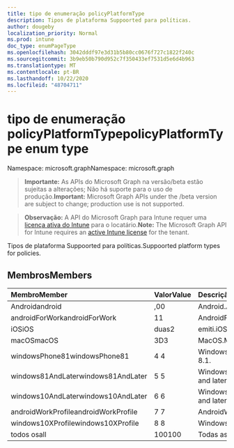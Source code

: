 ```yaml
---
title: tipo de enumeração policyPlatformType
description: Tipos de plataforma Suppoorted para políticas.
author: dougeby
localization_priority: Normal
ms.prod: intune
doc_type: enumPageType
ms.openlocfilehash: 3042dddf97e3d31b5b80cc0676f727c1822f240c
ms.sourcegitcommit: 3b9eb50b790d952c7f350433ef7531d5e6d4b963
ms.translationtype: MT
ms.contentlocale: pt-BR
ms.lasthandoff: 10/22/2020
ms.locfileid: "48704711"
---
```

# <a name="policyplatformtype-enum-type"></a><span data-ttu-id="4b028-103">tipo de enumeração policyPlatformType</span><span class="sxs-lookup"><span data-stu-id="4b028-103">policyPlatformType enum type</span></span>

<span data-ttu-id="4b028-104">Namespace: microsoft.graph</span><span class="sxs-lookup"><span data-stu-id="4b028-104">Namespace: microsoft.graph</span></span>

> <span data-ttu-id="4b028-105">**Importante:** As APIs do Microsoft Graph na versão/beta estão sujeitas a alterações; Não há suporte para o uso de produção.</span><span class="sxs-lookup"><span data-stu-id="4b028-105">**Important:** Microsoft Graph APIs under the /beta version are subject to change; production use is not supported.</span></span>

> <span data-ttu-id="4b028-106">**Observação:** A API do Microsoft Graph para Intune requer uma [licença ativa do Intune](https://go.microsoft.com/fwlink/?linkid=839381) para o locatário.</span><span class="sxs-lookup"><span data-stu-id="4b028-106">**Note:** The Microsoft Graph API for Intune requires an [active Intune license](https://go.microsoft.com/fwlink/?linkid=839381) for the tenant.</span></span>

<span data-ttu-id="4b028-107">Tipos de plataforma Suppoorted para políticas.</span><span class="sxs-lookup"><span data-stu-id="4b028-107">Suppoorted platform types for policies.</span></span>

## <a name="members"></a><span data-ttu-id="4b028-108">Membros</span><span class="sxs-lookup"><span data-stu-id="4b028-108">Members</span></span>
|<span data-ttu-id="4b028-109">Membro</span><span class="sxs-lookup"><span data-stu-id="4b028-109">Member</span></span>|<span data-ttu-id="4b028-110">Valor</span><span class="sxs-lookup"><span data-stu-id="4b028-110">Value</span></span>|<span data-ttu-id="4b028-111">Descrição</span><span class="sxs-lookup"><span data-stu-id="4b028-111">Description</span></span>|
|:---|:---|:---|
|<span data-ttu-id="4b028-112">Android</span><span class="sxs-lookup"><span data-stu-id="4b028-112">android</span></span>|<span data-ttu-id="4b028-113">,0</span><span class="sxs-lookup"><span data-stu-id="4b028-113">0</span></span>|<span data-ttu-id="4b028-114">Android.</span><span class="sxs-lookup"><span data-stu-id="4b028-114">Android.</span></span>|
|<span data-ttu-id="4b028-115">androidForWork</span><span class="sxs-lookup"><span data-stu-id="4b028-115">androidForWork</span></span>|<span data-ttu-id="4b028-116">1</span><span class="sxs-lookup"><span data-stu-id="4b028-116">1</span></span>|<span data-ttu-id="4b028-117">AndroidForWork.</span><span class="sxs-lookup"><span data-stu-id="4b028-117">AndroidForWork.</span></span>|
|<span data-ttu-id="4b028-118">iOS</span><span class="sxs-lookup"><span data-stu-id="4b028-118">iOS</span></span>|<span data-ttu-id="4b028-119">duas</span><span class="sxs-lookup"><span data-stu-id="4b028-119">2</span></span>|<span data-ttu-id="4b028-120">emiti.</span><span class="sxs-lookup"><span data-stu-id="4b028-120">iOS.</span></span>|
|<span data-ttu-id="4b028-121">macOS</span><span class="sxs-lookup"><span data-stu-id="4b028-121">macOS</span></span>|<span data-ttu-id="4b028-122">3D</span><span class="sxs-lookup"><span data-stu-id="4b028-122">3</span></span>|<span data-ttu-id="4b028-123">MacOS.</span><span class="sxs-lookup"><span data-stu-id="4b028-123">MacOS.</span></span>|
|<span data-ttu-id="4b028-124">windowsPhone81</span><span class="sxs-lookup"><span data-stu-id="4b028-124">windowsPhone81</span></span>|<span data-ttu-id="4b028-125">4 </span><span class="sxs-lookup"><span data-stu-id="4b028-125">4</span></span>|<span data-ttu-id="4b028-126">Windowsphonee 8,1.</span><span class="sxs-lookup"><span data-stu-id="4b028-126">WindowsPhone 8.1.</span></span>|
|<span data-ttu-id="4b028-127">windows81AndLater</span><span class="sxs-lookup"><span data-stu-id="4b028-127">windows81AndLater</span></span>|<span data-ttu-id="4b028-128">5 </span><span class="sxs-lookup"><span data-stu-id="4b028-128">5</span></span>|<span data-ttu-id="4b028-129">Windows 8,1 e posterior</span><span class="sxs-lookup"><span data-stu-id="4b028-129">Windows 8.1 and later</span></span>|
|<span data-ttu-id="4b028-130">windows10AndLater</span><span class="sxs-lookup"><span data-stu-id="4b028-130">windows10AndLater</span></span>|<span data-ttu-id="4b028-131">6 </span><span class="sxs-lookup"><span data-stu-id="4b028-131">6</span></span>|<span data-ttu-id="4b028-132">Windows 10 e posterior.</span><span class="sxs-lookup"><span data-stu-id="4b028-132">Windows 10 and later.</span></span>|
|<span data-ttu-id="4b028-133">androidWorkProfile</span><span class="sxs-lookup"><span data-stu-id="4b028-133">androidWorkProfile</span></span>|<span data-ttu-id="4b028-134">7 </span><span class="sxs-lookup"><span data-stu-id="4b028-134">7</span></span>|<span data-ttu-id="4b028-135">AndroidWorkProfile.</span><span class="sxs-lookup"><span data-stu-id="4b028-135">AndroidWorkProfile.</span></span>|
|<span data-ttu-id="4b028-136">windows10XProfile</span><span class="sxs-lookup"><span data-stu-id="4b028-136">windows10XProfile</span></span>|<span data-ttu-id="4b028-137">8 </span><span class="sxs-lookup"><span data-stu-id="4b028-137">8</span></span>|<span data-ttu-id="4b028-138">Windows10XProfile.</span><span class="sxs-lookup"><span data-stu-id="4b028-138">Windows10XProfile.</span></span>|
|<span data-ttu-id="4b028-139">todos os</span><span class="sxs-lookup"><span data-stu-id="4b028-139">all</span></span>|<span data-ttu-id="4b028-140">100</span><span class="sxs-lookup"><span data-stu-id="4b028-140">100</span></span>|<span data-ttu-id="4b028-141">Todas as plataformas.</span><span class="sxs-lookup"><span data-stu-id="4b028-141">All platforms.</span></span>|





